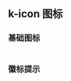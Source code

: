 
## k-icon 图标

<script setup>
import { KIcon  }from '@ui1024/components'
</script>

### 基础图标

<div class="wrapper">
  <k-icon name="loading" />
  <k-icon name="plus-circle" />
  <k-icon name="warning" />
  <k-icon name="delete" />
  <k-icon name="arrow-right" />
  <k-icon name="arrow-left" />
  <k-icon name="arrow-up" />
  <k-icon name="arrow-down" />
  <k-icon name="s-promotion" />
  <k-icon name="tool" />
</div>

### 徽标提示

<div class="wrapper">
  <k-icon name="loading" dot badge="1" />
  <k-icon name="plus-circle" dot badge="2"/>
  <k-icon name="warning" dot badge="3"/>
  <k-icon name="delete" dot badge="4"/>
  <k-icon name="arrow-right" dot badge="5"/>
  <k-icon name="arrow-left" dot badge="6"/>
  <k-icon name="arrow-up" dot badge="7"/>
  <k-icon name="arrow-down" dot badge="8"/>
  <k-icon name="s-promotion" dot badge="9"/>
  <k-icon name="tool" dot badge="10"/>
</div>



<style lang="less" scoped>
.wrapper {
  display: flex;
}

.kitty-icon + .kitty-icon {
  margin-left: 10px;
}

.kitty-icon {
  width: 50px;
  height: 50px;
  font-size: 36px;
  display: flex;
  justify-content: center;
  align-items: center;
}
</style>
